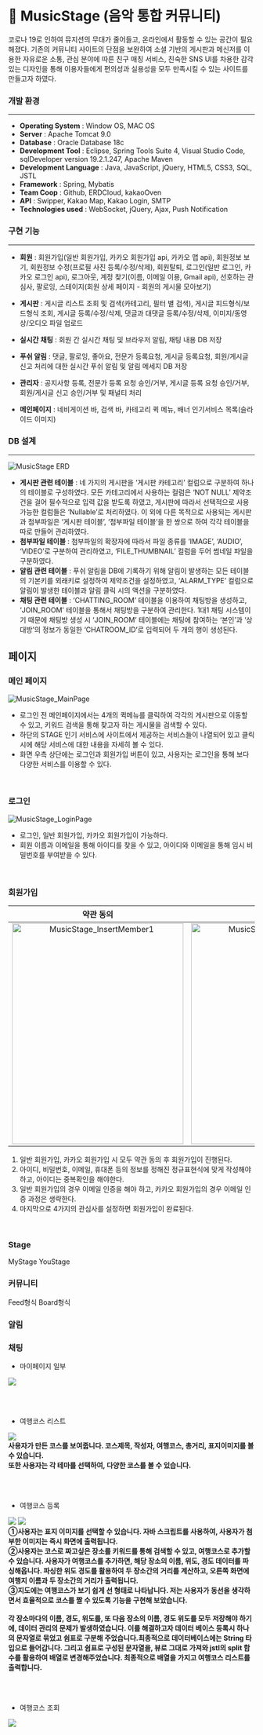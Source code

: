 # :musical_note: MusicStage (음악 통합 커뮤니티) 
코로나 19로 인하여 뮤지션의 무대가 줄어들고, 온라인에서 활동할 수 있는 공간이 필요해졌다. 기존의 커뮤니티 사이트의 단점을 보완하여 소셜 기반의 게시판과 메신저를 이용한 자유로운 소통, 관심 분야에 따른 친구 매칭 서비스, 친숙한 SNS UI를 차용한 감각 있는 디자인을 통해 이용자들에게 편의성과 실용성을 모두 만족시킬 수 있는 사이트를 만들고자 하였다.

### 개발 환경
___
- **Operating System** : Window OS, MAC OS
- **Server** : Apache Tomcat 9.0
- **Database** : Oracle Database 18c
- **Development Tool** : Eclipse, Spring Tools Suite 4, Visual Studio Code, sqlDeveloper version 19.2.1.247, Apache Maven
- **Development Language** :  Java, JavaScript, jQuery, HTML5, CSS3, SQL, JSTL
- **Framework** : Spring, Mybatis
- **Team Coop** : Github, ERDCloud, kakaoOven
- **API** : Swipper, Kakao Map, Kakao Login, SMTP
- **Technologies used** : WebSocket, jQuery, Ajax, Push Notification


### 구현 기능
___
- **회원** : 회원가입(일반 회원가입, 카카오 회원가입 api, 카카오 맵 api), 회원정보 보기, 회원정보 수정(프로필 사진 등록/수정/삭제), 회원탈퇴, 로그인(일반 로그인, 카카오 로그인 api), 로그아웃, 계정 찾기(이름, 이메일 이용, Gmail api), 선호하는 관심사, 팔로잉, 스테이지(회원 상세 페이지 - 회원의 게시물 모아보기)

- **게시판** : 게시글 리스트 조회 및 검색(카테고리, 필터 별 검색), 게시글 피드형식/보드형식 조회, 게시글 등록/수정/삭제, 댓글과 대댓글 등록/수정/삭제, 이미지/동영상/오디오 파일 업로드

- **실시간 채팅** : 회원 간 실시간 채팅 및 브라우저 알림, 채팅 내용 DB 저장

- **푸쉬 알림** : 댓글, 팔로잉, 좋아요, 전문가 등록요청, 게시글 등록요청, 회원/게시글 신고 처리에 대한 실시간 푸쉬 알림 및 알림 메세지 DB 저장

- **관리자** : 공지사항 등록, 전문가 등록 요청 승인/거부, 게시글 등록 요청 승인/거부, 회원/게시글 신고 승인/거부 및 패널티 처리

- **메인페이지** : 네비게이션 바, 검색 바, 카테고리 퀵 메뉴, 배너 인기서비스 목록(슬라이드 이미지)

### DB 설계
___
![MusicStage ERD](https://user-images.githubusercontent.com/64412357/103772776-6325a180-506d-11eb-8407-85ec57c1eab0.png)

 - **게시판 관련 테이블** : 네 가지의 게시판을 ‘게시판 카테고리’ 컬럼으로 구분하여 하나의 테이블로 구성하였다. 모든 카테고리에서 사용하는 컬럼은 ‘NOT NULL’ 제약조건을 걸어 필수적으로 입력 값을 받도록 하였고, 게시판에 따라서 선택적으로 사용 가능한 컬럼들은 ‘Nullable’로 처리하였다. 이 외에 다른 목적으로 사용되는 게시판과 첨부파일은 ‘게시판 테이블’, ‘첨부파일 테이블’을 한 쌍으로 하여 각각 테이블을 따로 만들어 관리하였다.
 - **첨부파일 테이블** : 첨부파일의 확장자에 따라서 파일 종류를 ‘IMAGE’, ‘AUDIO’, ‘VIDEO’로 구분하여 관리하였고, ‘FILE_THUMBNAIL’ 컬럼을 두어 썸네일 파일을 구분하였다.
 - **알림 관련 테이블** : 푸쉬 알림을 DB에 기록하기 위해 알림이 발생하는 모든 테이블의 기본키를 외래키로 설정하여 제약조건을 설정하였고, ‘ALARM_TYPE’ 컬럼으로 알림이 발생한 테이블과 알림 클릭 시의 액션을 구분하였다. 
 - **채팅 관련 테이블** : ‘CHATTING_ROOM’ 테이블을 이용하여 채팅방을 생성하고, ‘JOIN_ROOM’ 테이블을 통해서 채팅방을 구분하여 관리한다. 1대1 채팅 시스템이기 때문에 채팅방 생성 시 ‘JOIN_ROOM’ 테이블에는 채팅에 참여하는 ‘본인’과 ‘상대방’의 정보가 동일한 ‘CHATROOM_ID’로 입력되어 두 개의 행이 생성된다.


## 페이지
 ### 메인 페이지

![MusicStage_MainPage](https://user-images.githubusercontent.com/64412357/103777831-ca931f80-5074-11eb-98d7-3b8abf08290c.png)

- 로그인 전 메인페이지에서는 4개의 퀵메뉴를 클릭하여 각각의 게시판으로 이동할 수 있고, 키워드 검색을 통해 찾고자 하는 게시물을 검색할 수 있다.
- 하단의 STAGE 인기 서비스에 사이트에서 제공하는 서비스들이 나열되어 있고 클릭 시에 해당 서비스에 대한 내용을 자세히 볼 수 있다.
- 화면 우측 상단에는 로그인과 회원가입 버튼이 있고, 사용자는 로그인을 통해 보다 다양한 서비스를 이용할 수 있다.

<br>

 ### 로그인

![MusicStage_LoginPage](https://user-images.githubusercontent.com/64412357/103778820-2316ec80-5076-11eb-9159-1197ef9edb5b.png)
 
- 로그인, 일반 회원가입, 카카오 회원가입이 가능하다.
- 회원 이름과 이메일을 통해 아이디를 찾을 수 있고, 아이디와 이메일을 통해 임시 비밀번호를 부여받을 수 있다.

<br>

 ### 회원가입

| 약관 동의 | 회원 가입 | 관심사 선택 |
|:--------:|:--------:|:-----------:|
|<img src="https://user-images.githubusercontent.com/64412357/103780263-1b584780-5078-11eb-8cef-7e3cca5caa3a.png" width="350px" height="450px" alt="MusicStage_InsertMember1">|<img src="https://user-images.githubusercontent.com/64412357/103780268-1c897480-5078-11eb-8e0f-663ccc643183.png" width="350px" height="450px" alt="MusicStage_InsertMember2">|!<img src="https://user-images.githubusercontent.com/64412357/103783861-94599e00-507c-11eb-870b-6b2905b049c9.png" width="200px" height="200px" alt="MusicStage_Interests">|

1. 일반 회원가입, 카카오 회원가입 시 모두 약관 동의 후 회원가입이 진행된다.
2. 아이디, 비밀번호, 이메일, 휴대폰 등의 정보를 정해진 정규표현식에 맞게 작성해야하고, 아이디는 중복확인을 해야한다.
3. 일반 회원가입의 경우 이메일 인증을 해야 하고, 카카오 회원가입의 경우 이메일 인증 과정은 생략한다.
4. 마지막으로 4가지의 관심사를 설정하면 회원가입이 완료된다.

<br>

### Stage
MyStage YouStage

### 커뮤니티
Feed형식 Board형식

### 알림



### 채팅



 - 마이페이지 일부<br>

![](./images/myPage.JPG)

<br><br>

 - 여행코스 리스트<br>

![](./images/image/courseList.JPG)
<br>
**사용자가 만든 코스를 보여줍니다. 코스제목, 작성자, 여행코스, 총거리, 표지이미지를 볼 수 있습니다. <br>
또한 사용자는 각 테마를 선택하여, 다양한 코스를 볼 수 있습니다.**

<br><br>

 - 여행코스 등록<br>

![](./images/image/insertCourse1.JPG)
![](./images/image/insertCourse2.jpg)
<br>
**①사용자는 표지 이미지를 선택할 수 있습니다. 자바 스크립트를 사용하여, 사용자가 첨부한 이미지는 즉시 화면에 출력됩니다. <br>
②사용자는 코스로 짜고싶은 장소를 키워드를 통해 검색할 수 있고, 여행코스로 추가할 수 있습니다. 사용자가 여행코스를 추가하면, 해당 장소의 이름, 위도, 경도 데이터를 파싱해옵니다. 파싱한 위도 경도를 활용하여 두 장소간의 거리를 계산하고, 오른쪽 화면에 여행지 이름과 두 장소간의 거리가 출력됩니다. <br>
③지도에는 여행코스가 보기 쉽게 선 형태로 나타납니다. 저는 사용자가 동선을 생각하면서 효율적으로 코스를 짤 수 있도록 기능을 구현해 보았습니다. <br><br>
각 장소마다의 이름, 경도, 위도를, 또 다음 장소의 이름, 경도 위도를 모두 저장해야 하기에, 데이터 관리의 문제가 발생하였습니다. 이를 해결하고자 데이터 베이스 등록시 하나의 문자열로 묶었고 쉼표로 구분해 주었습니다.최종적으로 데이터베이스에는 String 타입으로 들어갑니다. 그리고 쉼표로 구성된 문자열을, 뷰로 그대로 가져와 jstl의 split 함수를 활용하여 배열로 변경해주었습니다. 최종적으로 배열을 가지고 여행코스 리스트를 출력합니다.**


<br><br>

 - 여행코스 조회<br>

![](./images/image/courseDetail.JPG)

<br><br>


